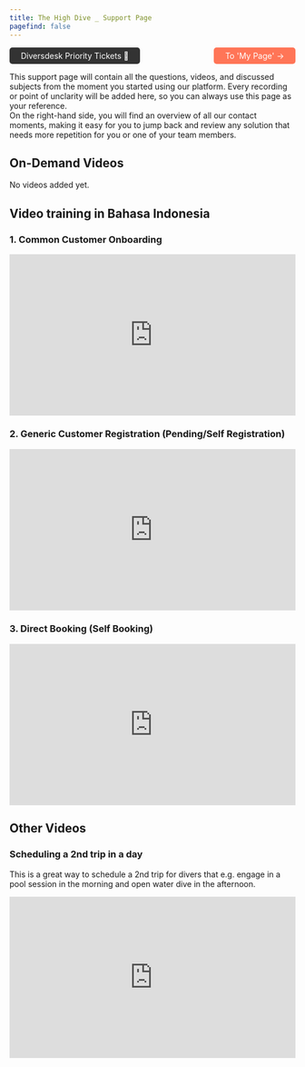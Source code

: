 ```yaml
---
title: The High Dive _ Support Page 
pagefind: false
---
```

<div style="display: flex; justify-content: space-between; width: 100%; padding: 0; gap: 10px;">
    <a href="https://sharing.clickup.com/2633992/l/h/2gc88-2495/61e2d3b6136945f" style="display: inline-block; padding: 6px 20px; background-color: #333333; color: white; text-decoration: none; border-radius: 5px;" target="_blank">
        Diversdesk Priority Tickets &#128196;
    </a>
    <a href="https://thehighdiveindonesia.diversdesk.com/operator/location/63e8b78b-3b01-4b33-8cb2-fcdf53bd1c2a?activity=fun-diving" style="display: inline-block; padding: 6px 20px; background-color: #FF7557; color: white; text-decoration: none; border-radius: 5px;" target="_blank">    To 'My Page' &#8594;    
    </a>
</div>

This support page will contain all the questions, videos, and discussed subjects from the moment you started using our platform. Every recording or point of unclarity will be added here, so you can always use this page as your reference. </br>
On the right-hand side, you will find an overview of all our contact moments, making it easy for you to jump back and review any solution that needs more repetition for you or one of your team members.

## On-Demand Videos
No videos added yet. <br>


## Video training in Bahasa Indonesia

### 1. Common Customer Onboarding
<div style="position: relative; padding-bottom: 56.25%; height: 0;"><iframe src="https://www.loom.com/embed/2f0d3dcb88c4440aa7bd4c7516e909fd?sid=0efaadbd-d0bb-4c8c-a624-05e64ff3cee4" frameborder="0" webkitallowfullscreen mozallowfullscreen allowfullscreen style="position: absolute; top: 0; left: 0; width: 100%; height: 100%;"></iframe></div>

### 2. Generic Customer Registration (Pending/Self Registration)
<div style="position: relative; padding-bottom: 56.25%; height: 0;"><iframe src="https://www.loom.com/embed/a18b42945e7049a8906f9b64b2aab62f?sid=25886c5c-3076-4340-a709-5ace1e552f67" frameborder="0" webkitallowfullscreen mozallowfullscreen allowfullscreen style="position: absolute; top: 0; left: 0; width: 100%; height: 100%;"></iframe></div>

### 3. Direct Booking (Self Booking)
<div style="position: relative; padding-bottom: 56.25%; height: 0;"><iframe src="https://www.loom.com/embed/1b6ad3ec79b14cb38c3dfbdb1f6cfb7a?sid=cad7865f-73aa-416f-ac11-d650760a1481" frameborder="0" webkitallowfullscreen mozallowfullscreen allowfullscreen style="position: absolute; top: 0; left: 0; width: 100%; height: 100%;"></iframe></div>


## Other Videos 
### Scheduling a 2nd trip in a day 
This is a great way to schedule a 2nd trip for divers that e.g. engage in a pool session in the morning and open water dive in the afternoon. 
<div style="position: relative; padding-bottom: 56.25%; height: 0;"><iframe src="https://www.loom.com/embed/3fdb1c7d49ac44ccb98150db41b67c72?sid=ad3c780c-c783-40c7-8f02-8526449d4fb9" frameborder="0" webkitallowfullscreen mozallowfullscreen allowfullscreen style="position: absolute; top: 0; left: 0; width: 100%; height: 100%;"></iframe></div>